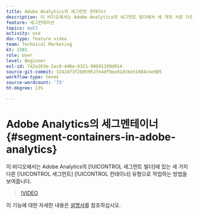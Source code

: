 ```yaml
---
title: Adobe Analytics의 세그먼트 컨테이너
description: 이 비디오에서는 Adobe Analytics의 세그먼트 빌더에서 세 개의 서로 다른 세그먼트 컨테이너 유형으로 작업하는 방법을 보여줍니다.
feature: 세그먼테이션
topics: null
activity: use
doc-type: feature video
team: Technical Marketing
kt: 2301
role: User
level: Beginner
exl-id: 742e263e-2ac0-4d6e-b321-90691189d914
source-git-commit: 32424f3f2b05952fe4df9ea91dcbe51684cee905
workflow-type: tm+mt
source-wordcount: '73'
ht-degree: 13%

---
```


#   Adobe Analytics의 세그멘테이너 {#segment-containers-in-adobe-analytics}

이 비디오에서는 Adobe Analytics의 [!UICONTROL 세그먼트 빌더]에 있는 세 가지 다른 [!UICONTROL 세그먼트] [!UICONTROL 컨테이너] 유형으로 작업하는 방법을 보여줍니다.

>[!VIDEO](https://video.tv.adobe.com/v/25401/?quality=12)

이 기능에 대한 자세한 내용은 [설명서](https://marketing.adobe.com/resources/help/en_US/analytics/segment/index.html?f=seg_build_ui)를 참조하십시오.
